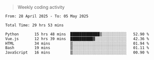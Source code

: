 > Weekly coding activity
<!--START_SECTION:waka-->

```txt
From: 28 April 2025 - To: 05 May 2025

Total Time: 29 hrs 53 mins

Python       15 hrs 48 mins  █████████████▒░░░░░░░░░░░   52.90 %
Vue.js       12 hrs 39 mins  ██████████▓░░░░░░░░░░░░░░   42.36 %
HTML         34 mins         ▒░░░░░░░░░░░░░░░░░░░░░░░░   01.94 %
Bash         19 mins         ▒░░░░░░░░░░░░░░░░░░░░░░░░   01.11 %
JavaScript   16 mins         ▒░░░░░░░░░░░░░░░░░░░░░░░░   00.90 %
```

<!--END_SECTION:waka-->
